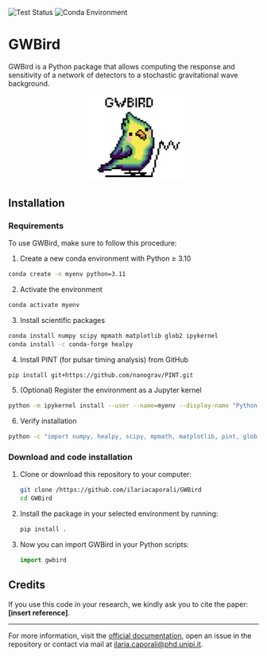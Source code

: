 ![Test Status](https://img.shields.io/badge/Tests-Passed-brightgreen)
![Conda Environment](https://img.shields.io/badge/environment-conda-green?logo=anaconda)


# GWBird 

GWBird is a Python package that allows computing the response and sensitivity of a network of detectors to a stochastic gravitational wave background.



<p align='center'>
   <img src='logo.png' alt='logo' width='210'>
</p>

## Installation

### Requirements

To use GWBird, make sure to follow this procedure:

1. Create a new conda environment with Python ≥ 3.10
```sh
conda create -n myenv python=3.11
```

2. Activate the environment
```sh
conda activate myenv
```
3. Install scientific packages
```sh
conda install numpy scipy mpmath matplotlib glob2 ipykernel
conda install -c conda-forge healpy
```
4. Install PINT (for pulsar timing analysis) from GitHub
```sh
pip install git+https://github.com/nanograv/PINT.git
```
5. (Optional) Register the environment as a Jupyter kernel
```sh
python -m ipykernel install --user --name=myenv --display-name "Python (myenv)"
```
6. Verify installation
```sh
python -c "import numpy, healpy, scipy, mpmath, matplotlib, pint, glob; print('✅ All packages installed correctly.')"
```

### Download and code installation

1. Clone or download this repository to your computer:

   ```sh
   git clone /https://github.com/ilariacaporali/GWBird
   cd GWBird
   ```

2. Install the package in your selected environment by running:

   ```sh
   pip install .
   ```

3. Now you can import GWBird in your Python scripts:

   ```python
   import gwbird
   ```

## Credits

If you use this code in your research, we kindly ask you to cite the paper: **[insert reference]**.

---

For more information, visit the [official documentation](#), open an issue in the repository or contact via mail at ilaria.caporali@phd.unipi.it.


